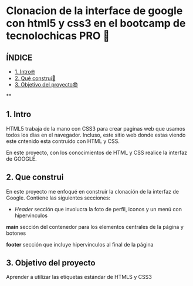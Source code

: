 # Clonacion de la interface de google con html5 y css3 en el bootcamp de tecnolochicas PRO 🔶

## ÍNDICE 

* [1. Intro🤓](https://github.com/Pau-Esparza/clointerfazgoogle/blob/main/README.md#1-intro)
* [2. Qué construi🤠](https://github.com/Pau-Esparza/clointerfazgoogle/blob/main/README.md#2-que-construi)
* [3. Objetivo del proyecto😎](https://github.com/Pau-Esparza/clointerfazgoogle/blob/main/README.md#3-objetivo-del-proyecto)

**
## 1. Intro
HTML5 trabaja de la mano con CSS3 para crear paginas web que usamos todos los días en el navegador. Incluso, este sitio web donde estas viendo este cntenido esta contruido con HTML y CSS.

En este proyecto, con los conocimientos de HTML y CSS realice la interfaz de GOOGLE.

## 2. Que construi
En este proyecto me enfoqué en construir la clonación de la interfaz de Google.
Contiene las siguientes secciones:

* *Header* sección que involucra la foto de perfil, iconos y un menú con hipervinculos 

**main** sección del contenedor para los elementos centrales de la página y botones 

**footer** sección que incluye hipervinculos al final de la página 
 
## 3. Objetivo del proyecto
Aprender a utilizar las etiquetas estándar de HTMLS y CSS3

